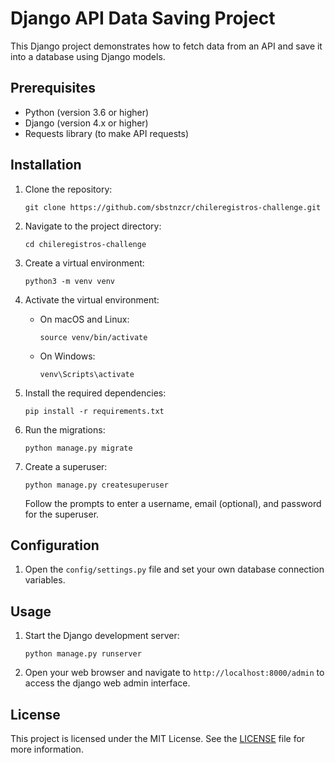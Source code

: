 # Django API Data Saving Project

This Django project demonstrates how to fetch data from an API and save it into a database using Django models.

## Prerequisites

- Python (version 3.6 or higher)
- Django (version 4.x or higher)
- Requests library (to make API requests)

## Installation

1. Clone the repository:

   ```
   git clone https://github.com/sbstnzcr/chileregistros-challenge.git
   ```

2. Navigate to the project directory:

   ```
   cd chileregistros-challenge
   ```

3. Create a virtual environment:

   ```
   python3 -m venv venv
   ```

4. Activate the virtual environment:

   - On macOS and Linux:

     ```
     source venv/bin/activate
     ```

   - On Windows:

     ```
     venv\Scripts\activate
     ```

5. Install the required dependencies:

   ```
   pip install -r requirements.txt
   ```

6. Run the migrations:

   ```
   python manage.py migrate
   ```

7. Create a superuser:

   ```
   python manage.py createsuperuser
   ```

   Follow the prompts to enter a username, email (optional), and password for the superuser.


## Configuration

1. Open the `config/settings.py` file and set your own database connection variables.

## Usage

1. Start the Django development server:

   ```
   python manage.py runserver
   ```

2. Open your web browser and navigate to `http://localhost:8000/admin` to access the django web admin interface.

## License

This project is licensed under the MIT License. See the [LICENSE](LICENSE) file for more information.
